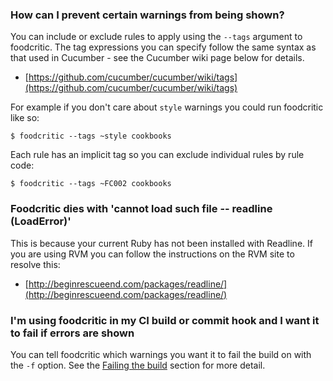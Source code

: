 ### How can I prevent certain warnings from being shown?

You can include or exclude rules to apply using the `--tags` argument to
foodcritic. The tag expressions you can specify follow the same syntax as that
used in Cucumber - see the Cucumber wiki page below for details.

* [https://github.com/cucumber/cucumber/wiki/tags](https://github.com/cucumber/cucumber/wiki/tags)

For example if you don't care about `style` warnings you could run foodcritic
like so:

    $ foodcritic --tags ~style cookbooks

Each rule has an implicit tag so you can exclude individual rules by rule code:

    $ foodcritic --tags ~FC002 cookbooks

### Foodcritic dies with 'cannot load such file -- readline (LoadError)'

This is because your current Ruby has not been installed with Readline. If you
are using RVM you can follow the instructions on the RVM site to resolve this:

* [http://beginrescueend.com/packages/readline/](http://beginrescueend.com/packages/readline/)

### I'm using foodcritic in my CI build or commit hook and I want it to fail if errors are shown

You can tell foodcritic which warnings you want it to fail the build on with the
`-f` option. See the [Failing the build](#failing_the_build) section for more
detail.
